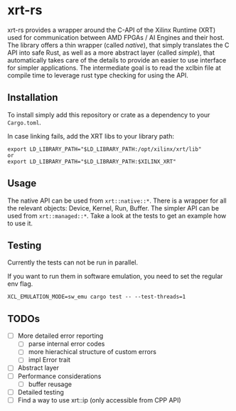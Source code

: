 # xrt-rs
xrt-rs provides a wrapper around the C-API of the Xilinx Runtime (XRT) used for communication between AMD FPGAs / AI Engines and their host. The library offers a thin wrapper (called _native_), that simply translates the C API into safe Rust, as well as a more abstract layer (called _simple_), that automatically takes care of the details to provide an easier to use interface for simpler applications. The intermediate goal is to read the xclbin file at compile time to leverage rust type checking for using the API.

## Installation
To install simply add this repository or crate as a dependency to your `Cargo.toml`.

In case linking fails, add the XRT libs to your library path:
```
export LD_LIBRARY_PATH="$LD_LIBRARY_PATH:/opt/xilinx/xrt/lib"
or
export LD_LIBRARY_PATH="$LD_LIBRARY_PATH:$XILINX_XRT"
```

## Usage
The native API can be used from `xrt::native::*`. There is a wrapper for all the relevant objects: Device, Kernel, Run, Buffer. The simpler API can be used from `xrt::managed::*`. Take a look at the tests to get an example how to use it.

## Testing
Currently the tests can not be run in parallel. 

If you want to run them in software emulation, you need to set the regular env flag.

```
XCL_EMULATION_MODE=sw_emu cargo test -- --test-threads=1
```

## TODOs
- [ ] More detailed error reporting
    - [ ] parse internal error codes
    - [ ] more hierachical structure of custom errors
    - [ ] impl Error trait
- [ ] Abstract layer
- [ ] Performance considerations
    - [ ] buffer reusage
- [ ] Detailed testing
- [ ] Find a way to use xrt::ip (only accessible from CPP API)
